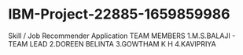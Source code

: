 # IBM-Project-22885-1659859986
Skill / Job Recommender Application
TEAM MEMBERS
1.M.S.BALAJI - TEAM LEAD
2.DOREEN BELINTA
3.GOWTHAM K H
4.KAVIPRIYA
